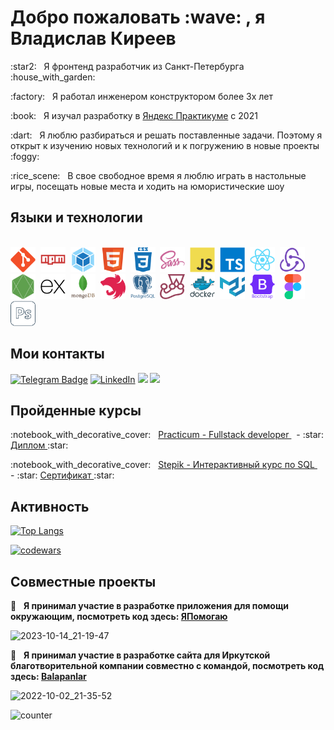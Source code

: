 <div align="left">
  <h1>
   Добро пожаловать :wave: , я Владислав Киреев
  </h1>
  <p>:star2: &nbsp; Я фронтенд разработчик из Санкт-Петербурга :house_with_garden: </p>
  <p>:factory: &nbsp; Я работал инженером конструктором более 3х лет</p>
  <p>:book: &nbsp; Я изучал разработку в <a href="https://practicum.yandex.ru/profile/web-plus"> Яндекс Практикуме</a> с 2021</p>
  <p>:dart: &nbsp; Я люблю разбираться и решать поставленные задачи. Поэтому я открыт к изучению новых технологий и к погружению в новые проекты &nbsp; :foggy:</p>
  <p>:rice_scene: &nbsp; В свое свободное время я люблю играть в настольные игры, посещать новые места и ходить на юмористические шоу &nbsp; </p>

</div>

<h2>Языки и технологии </h2>
<div align="left">
  <br/>
  <img src="https://github.com/devicons/devicon/blob/master/icons/git/git-original.svg" title="Git" alt="Git" width="40" height="40"/>&nbsp;
  <img src="https://github.com/devicons/devicon/blob/master/icons/npm/npm-original-wordmark.svg" title="npm" alt="npm" width="40" height="40"/>&nbsp;
  <img src="https://github.com/devicons/devicon/blob/master/icons/webpack/webpack-original.svg" title="Webpack" alt="Webpack" width="40" height="40"/>&nbsp;
  <img src="https://github.com/devicons/devicon/blob/master/icons/html5/html5-original.svg" title="HTML5" alt="HTML" width="40" height="40"/>&nbsp;
  <img src="https://github.com/devicons/devicon/blob/master/icons/css3/css3-plain-wordmark.svg"  title="CSS3" alt="CSS" width="40" height="40"/>&nbsp;
  <img src="https://github.com/devicons/devicon/blob/master/icons/sass/sass-original.svg"  title="Sass" alt="Sass" width="40" height="40"/>&nbsp;
  <img src="https://github.com/devicons/devicon/blob/master/icons/javascript/javascript-original.svg" title="JavaScript" alt="JavaScript" width="40" height="40"/>&nbsp;
  <img src="https://github.com/devicons/devicon/blob/master/icons/typescript/typescript-plain.svg" title="TypeScript" alt="TypeScript" width="40" height="40"/>&nbsp;
  <img src="https://github.com/devicons/devicon/blob/master/icons/react/react-original.svg" title="React" alt="React" width="40" height="40"/>&nbsp;
  <img src="https://github.com/devicons/devicon/blob/master/icons/redux/redux-original.svg" title="Redux" alt="Redux" width="40" height="40"/>&nbsp;
  <img src="https://github.com/devicons/devicon/blob/master/icons/nodejs/nodejs-plain.svg" title="Node" alt="Node" width="40" height="40"/>&nbsp;
  <img src="https://github.com/devicons/devicon/blob/master/icons/express/express-original.svg" title="Express" alt="Express" width="40" height="40"/>&nbsp;
  <img src="https://github.com/devicons/devicon/blob/master/icons/mongodb/mongodb-original-wordmark.svg" title="Mongo" alt="Mongo" width="40" height="40"/>&nbsp;
  <img src="https://github.com/devicons/devicon/blob/master/icons/nestjs/nestjs-plain.svg" title="Nest" alt="Nest" width="40" height="40"/>&nbsp;
  <img src="https://github.com/devicons/devicon/blob/master/icons/postgresql/postgresql-plain-wordmark.svg" title="Postgres" alt="Postgres" width="40" height="40"/>&nbsp;
  <img src="https://github.com/devicons/devicon/blob/master/icons/jest/jest-plain.svg" title="Jest" alt="Jest" width="40" height="40"/>&nbsp;
  <img src="https://github.com/devicons/devicon/blob/master/icons/docker/docker-original-wordmark.svg" title="Docker" alt="Docker" width="40" height="40"/>&nbsp;
  <img src="https://github.com/devicons/devicon/blob/master/icons/materialui/materialui-original.svg" title="MUI" alt="MUI" width="40" height="40"/>&nbsp;
  <img src="https://github.com/devicons/devicon/blob/master/icons/bootstrap/bootstrap-plain-wordmark.svg" title="Bootstrap" alt="Bootstrap" width="40" height="40"/>&nbsp;
  <img src="https://github.com/devicons/devicon/blob/master/icons/figma/figma-original.svg" title="Figma" alt="Figma" width="40" height="40"/>&nbsp;
  <img src="https://github.com/devicons/devicon/blob/master/icons/photoshop/photoshop-line.svg" title="Photoshop" alt="Photoshop" width="40" height="40"/>&nbsp;
</div>

  <!--
  ![](https://img.shields.io/badge/HTML-informational?style=flat-square&logo=html5&logoColor=ffffff&color=E44D26)
  ![](https://img.shields.io/badge/CSS-informational?style=flat-square&logo=css3&logoColor=ffffff&color=25A1E1)
  ![](https://img.shields.io/badge/SCSS-informational?style=flat-square&logo=sass&logoColor=ffffff&color=cf59e7)
  ![](https://img.shields.io/badge/БЭМ-informational?style=flat-square&logo=bem&logoColor=ffffff&color=000000)
  <br>
  ![](https://img.shields.io/badge/npm-informational?style=flat-square&logo=npm&logoColor=ffffff&color=ca2813)
  ![](https://img.shields.io/badge/git-informational?style=flat-square&logo=git&logoColor=DC3526&color=dedede)
  ![](https://img.shields.io/badge/Webpack-informational?style=flat-square&logo=webpack&logoColor=ffffff&color=1c78c0)
  <br>
  ![](https://img.shields.io/badge/JavaScript-informational?style=flat-square&logo=javascript&logoColor=323330&color=f0db4f)
  ![](https://img.shields.io/badge/TypeScript-informational?style=flat-square&logo=typescript&logoColor=ffffff&color=007acc)
  <br> 
  ![](https://img.shields.io/badge/React.ts-informational?style=flat-square&logo=react&logoColor=ffffff&color=066d89)
  ![](https://img.shields.io/badge/Redux-informational?style=flat-square&logo=redux&logoColor=ffffff&color=572B98)
  ![](https://img.shields.io/badge/Thunk-informational?style=flat-square&logo=thunk&logoColor=ffffff&color=572B98)
  ![](https://img.shields.io/badge/Axios-informational?style=flat-square&logo=axios&logoColor=ffffff&color=000000)
  ![](https://img.shields.io/badge/WebSockets-informational?style=flat-square&logo=web-socket&logoColor=ffffff&color=007acc)
  ![](https://img.shields.io/badge/JWT-informational?style=flat-square&logo=jwt&logoColor=000000&color=dedede)
  <br>
  ![](https://img.shields.io/badge/Node.js-informational?style=flat-square&logo=node.js&logoColor=ffffff&color=3c873a)
  ![](https://img.shields.io/badge/Express-informational?style=flat-square&logo=express&logoColor=ffffff&color=3c873a)
  ![](https://img.shields.io/badge/HTTP-informational?style=flat-square&logo=http&logoColor=ffffff&color=3c873a)
  ![](https://img.shields.io/badge/MongoDB-informational?style=flat-square&logo=mongodb&logoColor=ffffff&color=3FA037)
  <br>
  ![](https://img.shields.io/badge/NestJS-informational?style=flat-square&logo=nestjs&logoColor=ffffff&color=B62912)
  ![](https://img.shields.io/badge/SQL-informational?style=flat-square&logo=SQL&logoColor=90cfff&color=dedede)
  ![](https://img.shields.io/badge/PostgreSQL-informational?style=flat-square&logo=postgresql&logoColor=ffffff&color=336791)
  <br>
  ![](https://img.shields.io/badge/Jest-informational?style=flat-square&logo=Jest&logoColor=ffffff&color=B62912)
  ![](https://img.shields.io/badge/Cypress-informational?style=flat-square&logo=Cypress&logoColor=29DA86&color=3A5259)
  ![](https://img.shields.io/badge/Unit_Testing-informational?style=flat-square&logo=unit-testing&logoColor=000000&color=dedede)
  ![](https://img.shields.io/badge/React_testing_library-informational?style=flat-square&logo=react-testing-library&logoColor=000000&color=dedede)
  <br>
  ![](https://img.shields.io/badge/Docker-informational?style=flat-square&logo=docker&logoColor=ffffff&color=0F7DDF)
  ![](https://img.shields.io/badge/Linux-informational?style=flat-square&logo=linux&logoColor=ffffff&color=178a66)
  <br>
  ![](https://img.shields.io/badge/Bootstrap_5-informational?style=flat-square&logo=bootstrap&logoColor=ffffff&color=178a66)
  ![](https://img.shields.io/badge/Storybook-informational?style=flat-square&logo=Storybook&logoColor=ffffff&color=FB2972)
  <br>
  ![](https://img.shields.io/badge/VS%20Code-informational?style=flat-square&logo=visual-studio-code&logoColor=white&color=007acc)
  ![](https://img.shields.io/badge/Photoshop-informational?style=flat-square&logo=photoshop&logoColor=white&color=007acc)
  ![](https://img.shields.io/badge/Figma-informational?style=flat-square&logo=figma&logoColor=ffffff&color=f07009)
  ![](https://img.shields.io/badge/Pixel_perfect-informational?style=flat-square&logo=pixel-perfect&logoColor=f07009&color=dedede)
  ![](https://img.shields.io/badge/Postman-informational?style=flat-square&logo=postman&logoColor=ffffff&color=f68205)
  ![](https://img.shields.io/badge/Swagger-informational?style=flat-square&logo=swagger&logoColor=ffffff&color=52d611) -->
<h2>Мои контакты </h2>

[![Telegram Badge](https://img.shields.io/badge/-@vl__kireev-blue?style=for-the-badge&logo=Telegram&logoColor=white)](https://t.me/vl_kireev)
[![LinkedIn](https://img.shields.io/badge/LinkedIn-0077B5?style=for-the-badge&logo=linkedin&logoColor=white)](https://www.linkedin.com/in/vladislav-kireev-230b85138) 
![](https://img.shields.io/badge/E--mail-kireev.vladislav%40yandex.ru-yellow?style=for-the-badge&logo=appveyo)
[![][black-shield]][black]

[black]: https://drive.google.com/file/d/1IWeN4Am3zSmxMK49il7o6kKGaAnP_Snc/view?usp=drive_link
[black-shield]: https://img.shields.io/badge/My%20resume-Vladislav-green.svg?style=for-the-badge&labelColor=gray

<div align="left">
<h2>Пройденные курсы </h2>
  <p>:notebook_with_decorative_cover: &nbsp; <a href="https://practicum.yandex.ru/fullstack-developer/?from=catalog"> Practicum - Fullstack developer </a> &nbsp; - :star: <a href="https://disk.yandex.ru/i/DgpnpM3NO6I-Jg"> Диплом </a> :star: 
  <p>:notebook_with_decorative_cover: &nbsp; <a href="https://stepik.org/course/63054/syllabus"> Stepik - Интерактивный курс по SQL </a> &nbsp; - :star: <a href="https://stepik.org/cert/2476017"> Сертификат </a> :star: </p>
</div>

<h2>Активность </h2>

<div display="block">

<!-- [![Vladislav's GitHub stats](https://github-readme-stats.vercel.app/api?username=VladislavSerKir)](https://github.com/VladislavSerKir/github-readme-stats) -->
[![Top Langs](https://github-readme-stats.vercel.app/api/top-langs/?username=VladislavSerKir&layout=compact)](https://github.com/VladislavSerKir/github-readme-stats)
<br>

[![codewars](https://www.codewars.com/users/VladislavSerKir/badges/large)](https://www.codewars.com/users/VladislavSerKir) 
</div>

  <h2>
   Совместные проекты
  </h2>

  <div display="flex">
<div>
  
:hammer: &nbsp; **Я принимал участие в разработке приложения для помощи окружающим, посмотреть код здесь: [ЯПомогаю](https://github.com/ya-pomogau/frontend-fork)**
 
![2023-10-14_21-19-47](https://github.com/VladislavSerKir/VladislavSerKir/assets/83783362/6b929510-4cbf-4eb1-8e55-fd46621a44a1)

</div>
<div>
  
:hammer: &nbsp; **Я принимал участие в разработке сайта для Иркутской благотворительной компании совместно с командой, посмотреть код здесь: [Balapanlar](https://github.com/Gyxer513/Balapanlar)**
  
 ![2022-10-02_21-35-52](https://user-images.githubusercontent.com/83783362/193470684-e5018837-85e1-479e-ab77-c95916c87835.png)
</div>
</div>

<img src="https://komarev.com/ghpvc/?username=VladislavSerKir&style=square&color=blue" alt="counter"/>
